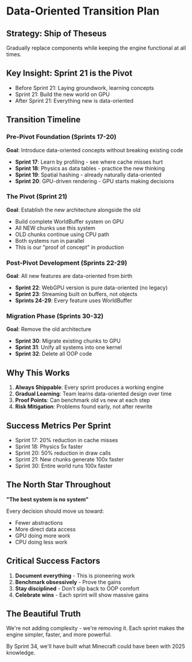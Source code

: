 # Data-Oriented Transition Plan

## Strategy: Ship of Theseus
Gradually replace components while keeping the engine functional at all times.

## Key Insight: Sprint 21 is the Pivot
- Before Sprint 21: Laying groundwork, learning concepts
- Sprint 21: Build the new world on GPU
- After Sprint 21: Everything new is data-oriented

## Transition Timeline

### Pre-Pivot Foundation (Sprints 17-20)
**Goal**: Introduce data-oriented concepts without breaking existing code

- **Sprint 17**: Learn by profiling - see where cache misses hurt
- **Sprint 18**: Physics as data tables - practice the new thinking
- **Sprint 19**: Spatial hashing - already naturally data-oriented
- **Sprint 20**: GPU-driven rendering - GPU starts making decisions

### The Pivot (Sprint 21)
**Goal**: Establish the new architecture alongside the old

- Build complete WorldBuffer system on GPU
- All NEW chunks use this system
- OLD chunks continue using CPU path
- Both systems run in parallel
- This is our "proof of concept" in production

### Post-Pivot Development (Sprints 22-29)
**Goal**: All new features are data-oriented from birth

- **Sprint 22**: WebGPU version is pure data-oriented (no legacy)
- **Sprint 23**: Streaming built on buffers, not objects
- **Sprints 24-29**: Every feature uses WorldBuffer

### Migration Phase (Sprints 30-32)
**Goal**: Remove the old architecture

- **Sprint 30**: Migrate existing chunks to GPU
- **Sprint 31**: Unify all systems into one kernel
- **Sprint 32**: Delete all OOP code

## Why This Works

1. **Always Shippable**: Every sprint produces a working engine
2. **Gradual Learning**: Team learns data-oriented design over time
3. **Proof Points**: Can benchmark old vs new at each step
4. **Risk Mitigation**: Problems found early, not after rewrite

## Success Metrics Per Sprint

- Sprint 17: 20% reduction in cache misses
- Sprint 18: Physics 5x faster
- Sprint 20: 50% reduction in draw calls
- Sprint 21: New chunks generate 100x faster
- Sprint 30: Entire world runs 100x faster

## The North Star Throughout

**"The best system is no system"**

Every decision should move us toward:
- Fewer abstractions
- More direct data access
- GPU doing more work
- CPU doing less work

## Critical Success Factors

1. **Document everything** - This is pioneering work
2. **Benchmark obsessively** - Prove the gains
3. **Stay disciplined** - Don't slip back to OOP comfort
4. **Celebrate wins** - Each sprint will show massive gains

## The Beautiful Truth

We're not adding complexity - we're removing it. Each sprint makes the engine simpler, faster, and more powerful.

By Sprint 34, we'll have built what Minecraft could have been with 2025 knowledge.